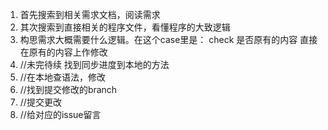 1. 首先搜索到相关需求文档，阅读需求
2. 其次搜索到直接相关的程序文件，看懂程序的大致逻辑
3. 构思需求大概需要什么逻辑。在这个case里是：
	check 是否原有的内容
	直接在原有的内容上作修改
4. //未完待续 找到同步进度到本地的方法
5. //在本地查语法，修改
6. //找到提交修改的branch
7. //提交更改
8. //给对应的issue留言